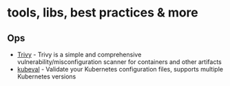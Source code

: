 # tools, libs, best practices & more

## Ops

- [Trivy](https://aquasecurity.github.io/trivy) - Trivy is a simple and comprehensive vulnerability/misconfiguration scanner for containers and other artifacts
- [kubeval](https://github.com/instrumenta/kubeval) - Validate your Kubernetes configuration files, supports multiple Kubernetes versions
